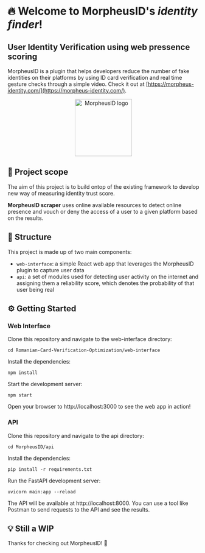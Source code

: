 
# 🔥 Welcome to MorpheusID's *identity finder*!
## User Identity Verification using web pressence scoring
MorpheusID is a plugin that helps developers reduce the number of fake identities on their platforms by using ID card verification and real time gesture checks through a simple video. Check it out at [https://morpheus-identity.com/](https://morpheus-identity.com/).

<center>
<img src="https://morpheus-identity.com/static/media/logo.8f548da9ac1ae0d7966d.png" alt="MorpheusID logo" width="150">
</center>

## 🚀 Project scope

The aim of this project is to build ontop of the existing framework to develop new way of measuring identity trust score.

**MorpheusID scraper** uses online available resources to detect online presence and vouch or deny the access of a user to a given platform based on the results.


## 📂 Structure

This project is made up of two main components:

- `web-interface`: a simple React web app that leverages the MorpheusID plugin to capture user data
- `api`: a set of modules used for detecting user activity on the internet and assigning them a reliability score, which denotes the probability of that user being real

## ⚙️ Getting Started
### Web Interface
Clone this repository and navigate to the web-interface directory:

    cd Romanian-Card-Verification-Optimization/web-interface

Install the dependencies:

    npm install

Start the development server:

    npm start

Open your browser to http://localhost:3000 to see the web app in action!

### API

Clone this repository and navigate to the api directory:

    cd MorpheusID/api

Install the dependencies:

    pip install -r requirements.txt

Run the FastAPI development server:

    uvicorn main:app --reload

The API will be available at http://localhost:8000. You can use a tool like Postman to send requests to the API and see the results.

## 💡 Still a WIP

Thanks for checking out MorpheusID! 🙏
